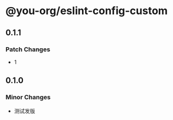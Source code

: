 # @you-org/eslint-config-custom

## 0.1.1

### Patch Changes

- 1

## 0.1.0

### Minor Changes

- 测试发版
